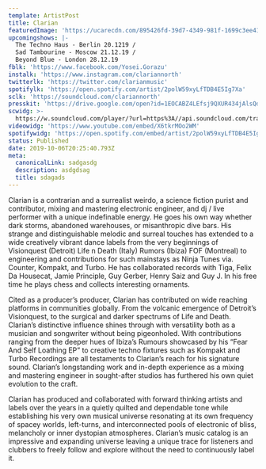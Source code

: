 ```yaml
---
template: ArtistPost
title: Clarian
featuredImage: 'https://ucarecdn.com/895426fd-39d7-4349-981f-1699c3ee410c/'
upcomingshows: |-
  The Techno Haus - Berlin 20.1219 /
  Sad Tambourine - Moscow 21.12.19 /
  Beyond Blue - London 28.12.19
fblk: 'https://www.facebook.com/Yosei.Gorazu'
instalk: 'https://www.instagram.com/clariannorth'
twitterlk: 'https://twitter.com/clarianmusic'
spotifylk: 'https://open.spotify.com/artist/2polW59xyLfTDB4E5Ig7Xa'
sclk: 'https://soundcloud.com/clariannorth'
presskit: 'https://drive.google.com/open?id=1EOCABZ4LEfsj9QXUR434jAlsQdOGxa5r'
scwidg: >-
  https://w.soundcloud.com/player/?url=https%3A//api.soundcloud.com/tracks/679794170&color=%23ff5500&auto_play=false&hide_related=false&show_comments=true&show_user=true&show_reposts=false&show_teaser=true&visual=true
videowidg: 'https://www.youtube.com/embed/X6tkrMOo2WM'
spotifywidg: 'https://open.spotify.com/embed/artist/2polW59xyLfTDB4E5Ig7Xa'
status: Published
date: 2019-10-06T20:25:40.793Z
meta:
  canonicalLink: sadgasdg
  description: asdgdsag
  title: sdagads
---
```

Clarian is a contrarian and a surrealist weirdo, a science fiction purist and contributor, mixing and mastering electronic engineer, and dj / live performer with a unique indefinable energy. He goes his own way whether dark storms, abandoned warehouses, or misanthropic dive bars. His strange and distinguishable melodic and surreal touches has extended to a wide creatively vibrant dance labels from the very beginnings of Visionquest (Detroit) Life n Death (Italy) Rumors (Ibiza) FOF (Montreal) to engineering and contributions for such mainstays as Ninja Tunes via. Counter, Kompakt, and Turbo. He has collaborated records with Tiga, Felix Da Housecat, Jamie Principle, Guy Gerber, Henry Saiz and Guy J. In his free time he plays chess and collects interesting ornaments.

Cited as a producer’s producer, Clarian has contributed on wide reaching platforms in communities globally. From the volcanic emergence of Detroit’s Visionquest, to the surgical and darker spectrums of Life and Death. Clarian’s distinctive influence shines through with versatility both as a musician and songwriter without being pigeonholed. With contributions ranging from the deeper hues of Ibiza’s Rumours showcased by his “Fear And Self Loathing EP” to creative techno fixtures such as Kompakt and Turbo Recordings are all testaments to Clarian’s reach for his signature sound. Clarian’s longstanding work and in-depth experience as a mixing and mastering engineer in sought-after studios has furthered his own quiet evolution to the craft.

Clarian has produced and collaborated with forward thinking artists and labels over the years in a quietly quilted and dependable tone while establishing his very own musical universe resonating at its own frequency of spacey worlds, left-turns, and interconnected pools of electronic of bliss, melancholy or inner dystopian atmospheres. Clarian’s music catalog is an impressive and expanding universe leaving a unique trace for listeners and clubbers to freely follow and explore without the need to continuously label it.

